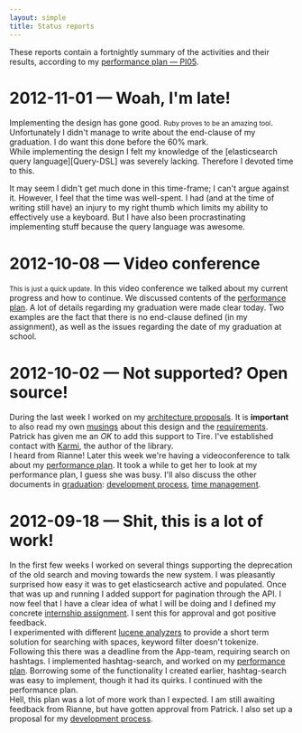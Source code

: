 ```yaml
---
layout: simple
title: Status reports
---
```


These reports contain a fortnightly summary of the activities and their results, according to my [performance plan — PI05](performance-plan.html#ref-PI05).

# 2012-11-01 — Woah, I'm late!
Implementing the design has gone good. <small>Ruby proves to be an amazing tool</small>. Unfortunately I didn't manage to write about the end-clause of my graduation. I do want this done before the 60% mark.  
While implementing the design I felt my knowledge of the [elasticsearch query language][Query-DSL] was severely lacking. Therefore I devoted time to this.

It may seem I didn't get much done in this time-frame; I can't argue against it. However, I feel that the time was well-spent. I had (and at the time of writing still have) an injury to my right thumb which limits my ability to effectively use a keyboard. But I have also been procrastinating implementing stuff because the query language was awesome.

# 2012-10-08 — Video conference
<small>This is just a quick update.</small>
In this video conference we talked about my current progress and how to continue. We discussed contents of the [performance plan]. A lot of details regarding my graduation were made clear today. Two examples are the fact that there is no end-clause defined (in my assignment), as well as the issues regarding the date of my graduation at school.

# 2012-10-02 — Not supported? Open source!
During the last week I worked on my [architecture proposals]. It is **important** to also read my own [musings] about this design and the [requirements]. Patrick has given me an *OK* to add this support to Tire. I've established contact with [Karmi](http://karmi.cz/en), the author of the library.  
I heard from Rianne! Later this week we're having a videoconference to talk about my [performance plan]. It took a while to get her to look at my performance plan, I guess she was busy. I'll also discuss the other documents in [graduation]: [development process], [time management].

[architecture proposals]: architecture/design.html
[musings]: architecture/musings.html
[requirements]: architecture/requirements.html
[graduation]: index.html
[time management]: time-management.html


# 2012-09-18 — Shit, this is a lot of work!
In the first few weeks I worked on several things supporting the deprecation of the old search and moving towards the new system. I was pleasantly surprised how easy it was to get elasticsearch active and populated. Once that was up and running I added support for pagination through the API. I now feel that I have a clear idea of what I will be doing and  I defined my concrete [internship assignment]. I sent this for approval and got positive feedback.  
I experimented with different [lucene analyzers] to provide a short term solution for searching with spaces, keyword filter doesn't tokenize. Following this there was a deadline from the App-team, requiring search on hashtags. I implemented hashtag-search, and worked on my [performance plan]. Borrowing some of the functionality I created earlier, hashtag-search was easy to implement, though it had its quirks. I continued with the performance plan.  
Hell, this plan was a lot of more work than I expected. I am still awaiting feedback from Rianne, but have gotten approval from Patrick. I also set up a proposal for my [development process].

[internship assignment]: graduation-assignment.html
[lucene analyzers]: http://lucene.apache.org/core/old_versioned_docs/versions/3_0_1/api/all/org/apache/lucene/analysis/Analyzer.html
[performance plan]: performance-plan.html
[development process]: development-process.html